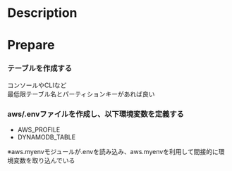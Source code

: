 # Description

# Prepare
### テーブルを作成する
コンソールやCLIなど  
最低限テーブル名とパーティションキーがあれば良い

### aws/.envファイルを作成し、以下環境変数を定義する
- AWS_PROFILE
- DYNAMODB_TABLE

※aws.myenvモジュールが.envを読み込み、aws.myenvを利用して間接的に環境変数を取り込んでいる


